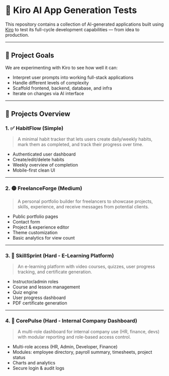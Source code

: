 # 🚀 Kiro AI App Generation Tests

This repository contains a collection of AI-generated applications built using [Kiro](https://kiro.dev) to test its full-cycle development capabilities — from idea to production.

---

## 🧪 Project Goals

We are experimenting with Kiro to see how well it can:

- Interpret user prompts into working full-stack applications
- Handle different levels of complexity
- Scaffold frontend, backend, database, and infra
- Iterate on changes via AI interface

---

## 📁 Projects Overview

### 1. ✅ **HabitFlow** (Simple)

> A minimal habit tracker that lets users create daily/weekly habits, mark them as completed, and track their progress over time.

- Authenticated user dashboard  
- Create/edit/delete habits  
- Weekly overview of completion  
- Mobile-first clean UI

---

### 2. 🟡 **FreelanceForge** (Medium)

> A personal portfolio builder for freelancers to showcase projects, skills, experience, and receive messages from potential clients.

- Public portfolio pages  
- Contact form  
- Project & experience editor  
- Theme customization  
- Basic analytics for view count

---

### 3. 🔴 **SkillSprint** (Hard - E-Learning Platform)

> An e-learning platform with video courses, quizzes, user progress tracking, and certificate generation.

- Instructor/admin roles  
- Course and lesson management  
- Quiz engine  
- User progress dashboard  
- PDF certificate generation

---

### 4. 🔴 **CorePulse** (Hard - Internal Company Dashboard)

> A multi-role dashboard for internal company use (HR, finance, devs) with modular reporting and role-based access control.

- Multi-role access (HR, Admin, Developer, Finance)  
- Modules: employee directory, payroll summary, timesheets, project status  
- Charts and analytics  
- Secure login & audit logs
